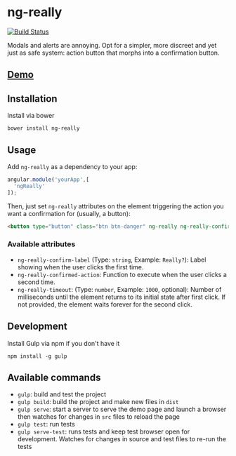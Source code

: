 # ng-really

[![Build Status](https://travis-ci.org/frankie567/ng-really.svg?branch=master)](https://travis-ci.org/frankie567/ng-really)

Modals and alerts are annoying. Opt for a simpler, more discreet and yet just as safe system: action button that morphs into a confirmation button.

## [Demo](https://frankie567.github.io/ng-really/demo/demo.html)

## Installation

Install via bower

```shell
bower install ng-really
```

## Usage

Add `ng-really` as a dependency to your app:

```javascript
angular.module('yourApp',[
  'ngReally'
]);
```

Then, just set `ng-really` attributes on the element triggering the action you want a confirmation for (usually, a button):

```html
<button type="button" class="btn btn-danger" ng-really ng-really-confirm-label="'Really?'" ng-really-confirmed-action="confirmedAction()" ng-really-timeout="1000">Delete</button>
```

### Available attributes

* `ng-really-confirm-label` (Type: `string`, Example: `Really?`): Label showing when the user clicks the first time.
* `ng-really-confirmed-action`: Function to execute when the user clicks a second time.
* `ng-really-timeout`: (Type: `number`, Example: `1000`, optional): Number of milliseconds until the element returns to its initial state after first click. If not provided, the element waits forever for the second click.

## Development

Install Gulp via npm if you don't have it
```shell
npm install -g gulp
```

## Available commands

* `gulp`: build and test the project
* `gulp build`: build the project and make new files in `dist`
* `gulp serve`: start a server to serve the demo page and launch a browser then watches for changes in `src` files to reload the page
* `gulp test`: run tests
* `gulp serve-test`: runs tests and keep test browser open for development. Watches for changes in source and test files to re-run the tests
